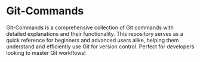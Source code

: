 # Git-Commands
Git-Commands is a comprehensive collection of Git commands with detailed explanations and their functionality. This repository serves as a quick reference for beginners and advanced users alike, helping them understand and efficiently use Git for version control. Perfect for developers looking to master Git workflows!
